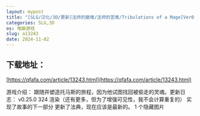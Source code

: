 ```yaml
---
layout: mypost
title: "[SLG/汉化/3D/更新]法师的磨难/法师的苦难/Tribulations of a Mage[Ver0.25][双端/3.55G]"
categories: SLG,3D
os: 电脑游戏
slug: a13243
date: 2024-11-02
---
```


## 下载地址：

[https://qfafa.com/article/13243.html](https://qfafa.com/article/13243.html)

游戏介绍：
跟随并塑造托马斯的旅程，因为他试图找回被偷走的灵魂。​
更新日志：
v0.25.0
324 渲染（还有更多，但为了增强可见性，我不会计算重复的）
实现了故事的下一部分
更新了法典，现在应该是最新的。
1 个隐藏图片